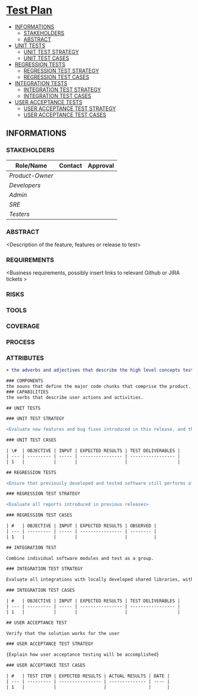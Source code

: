 <!--
     Based on: https://books.google.it/books?id=vHlTOVTKHeUC&hl=it&source=gbs_navlinks_s
               https://testing.googleblog.com/2016/06/the-inquiry-method-for-test-planning.html
               https://testing.googleblog.com/2011/09/10-minute-test-plan.html
-->

# [Test Plan <insert test plan name and link to the github testplan issue>](https://github.com/input-output-hk/catalyst-voices/issues/1)

- [INFORMATIONS](#informations)
  - [STAKEHOLDERS](#stakeholders)
  - [ABSTRACT](#abstract)
- [UNIT TESTS](#unit-test)
  - [UNIT TEST STRATEGY](#unit-test-strategy)
  - [UNIT TEST CASES](#unit-test-cases)
- [REGRESSION TESTS](#regression-test-section)
  - [REGRESSION TEST STRATEGY](#regression-test-strategy)
  - [REGRESSION TEST CASES](#regression-test-cases)
- [INTEGRATION TESTS](#integration-test-section)
  - [INTEGRATION TEST STRATEGY](#integration-test-strategy)
  - [INTEGRATION TEST CASES](#integration-test-cases)
- [USER ACCEPTANCE TESTS](#user-acceptance-test-section)
  - [USER ACCEPTANCE TEST STRATEGY](#user-acceptance-test-strategy)
  - [USER ACCEPTANCE TEST CASES](#user-acceptance-test-cases)


## INFORMATIONS

### STAKEHOLDERS

<Insert the relevant parties that need to review and approve the test plan>

| Role/Name   | Contact        | Approval |
|-------------|----------------|----------------|
| *Product-Owner* |  |  |
| *Developers* |  |  |
| *Admin* |  |  |
| *SRE* |  |  |
| *Testers* |  |  |


### ABSTRACT

<Description of the feature, features or release to test>

### REQUIREMENTS

<Business requirements, possibly insert links to relevant Github or JIRA tickets >

### RISKS
### TOOLS
### COVERAGE
### PROCESS

### ATTRIBUTES
````diff
+ the adverbs and adjectives that describe the high level concepts testing is meant to ensure. Attributes such as fast, usable, secure, accessible and so forth.

### COMPONENTS
the nouns that define the major code chunks that comprise the product. These are classes, module names and features of the application.
### CAPABILITIES
the verbs that describe user actions and activities.

## UNIT TESTS

### UNIT TEST STRATEGY

<Evaluate new features and bug fixes introduced in this release, and the extent of the unit tests>

### UNIT TEST CASES

| \#  | OBJECTIVE | INPUT | EXPECTED RESULTS | TEST DELIVERABLES |
| --- | --------- | ----- | ---------------- | ----------------- |
| 1   |           |       |                  |                   |

## REGRESSION TESTS

<Ensure that previously developed and tested software still performs after change.>

### REGRESSION TEST STRATEGY

<Evaluate all reports introduced in previous releases>

### REGRESSION TEST CASES

| #   | OBJECTIVE | INPUT | EXPECTED RESULTS | OBSERVED |
| --- | --------- | ----- | ---------------- | -------- |
| 1   |           |       |                  |          |

## INTEGRATION TEST

Combine individual software modules and test as a group.

### INTEGRATION TEST STRATEGY

Evaluate all integrations with locally developed shared libraries, with consumed services, and other touch points.

### INTEGRATION TEST CASES

| #   | OBJECTIVE | INPUT | EXPECTED RESULTS | TEST DELIVERABLES |
| --- | --------- | ----- | ---------------- | ----------------- |
| 1   |           |       |                  |                   |

## USER ACCEPTANCE TEST

Verify that the solution works for the user

### USER ACCEPTANCE TEST STRATEGY

{Explain how user acceptance testing will be accomplished}

### USER ACCEPTANCE TEST CASES

| #   | TEST ITEM | EXPECTED RESULTS | ACTUAL RESULTS | DATE |
| --- | --------- | ---------------- | -------------- | ---- |
| 1   |           |                  |                |      |
